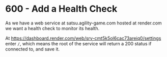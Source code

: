 # 600 - Add a Health Check

As we have a web service at satsu.agility-game.com hosted at render.com we want a health check to monitor its health.

At https://dashboard.render.com/web/srv-cmt5k5ol6cac73areiq0/settings enter ```/```, which means the root of the service will return a 200 status if connected to, and save it.
